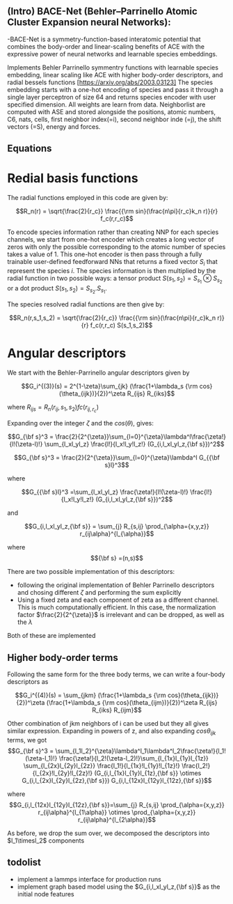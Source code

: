 ## (Intro) BACE-Net (Behler–Parrinello Atomic Cluster Expansion neural Networks):
 -BACE-Net is a symmetry-function-based interatomic potential that combines the body-order and linear-scaling benefits of ACE with the expressive power of neural networks and learnable species embeddings.

Implements Behler Parrinello symmentry functions with learnable species embedding, linear scaling like ACE with higher body-order descriptors, and radial bessels functions [https://arxiv.org/abs/2003.03123]
The species embedding starts with a one-hot encoding of species and pass it through a single layer perceptron of size 64 and returns species encoder with user specified dimension.
All weights are learn from data. Neighborlist are computed with ASE and stored alongside the positions, atomic numbers, C6, nats, cells, first neighbor index(=i), second neighbor inde (=j), the shift vectors (=S), energy and forces.

## Equations
 # Redial basis functions
 The radial functions employed in this code are given by:
 
 $$R_n(r) = \sqrt{\frac{2}{r_c}} \frac{{\rm sin}(\frac{n\pi}{r_c}k_n r)}{r} f_c(r,r_c)$$
 
 To encode species information rather than creating NNP for each species channels, we start from one-hot encoder which creates a long vector of zeros with only the possible corresponding to the atomic number of species takes a value of 1. This one-hot encoder is then pass through a fully trainable user-defined feedforward NNs that returns a fixed vector $S_i$ that represent the species $i$. The species information is then multiplied by the radial function in two possible ways: a tensor product $S(s_1,s_2)=S_{s_1} \otimes S_{s_2}$ or a dot product $S(s_1,s_2)=S_{s_2} . S_{s_1}$.

The species resolved radial functions are then give by:

 $$R_n(r,s_1,s_2) = \sqrt{\frac{2}{r_c}} \frac{{\rm sin}(\frac{n\pi}{r_c}k_n r)}{r} f_c(r,r_c) S(s_1,s_2)$$ 

 # Angular descriptors
 We start with the Behler-Parrinello angular descriptors given by
 
 $$G_i^{(3)}(s) = 2^{1-\zeta}\sum_{jk} (\frac{1+\lambda_s {\rm cos}(\theta_{ijk})}{2})^\zeta R_{ijs} R_{iks}$$

where $R_{ijs} = R_n(r_{ij},s_1,s_2) fc(r_{ij, r_c})$

Expanding over the integer $\zeta$ and the $cos(\theta)$, gives:

$$G_{\bf s}^3 = \frac{2}{2^{\zeta}}\sum_{l=0}^{\zeta}\lambda^l\frac{\zeta!}{l!(\zeta-l)!} \sum_{l_xl_yl_z} \frac{l!}{l_x!l_y!l_z!} (G_{i,l_xl_yl_z,{\bf s}})^2$$

$$G_{\bf s}^3 = \frac{2}{2^{\zeta}}\sum_{l=0}^{\zeta}\lambda^l G_{{\bf s}l}^3$$

where

$$G_{{\bf s}l}^3 =\sum_{l_xl_yl_z} \frac{\zeta!}{l!(\zeta-l)!} \frac{l!}{l_x!l_y!l_z!} (G_{i,l_xl_yl_z,{\bf s}})^2$$

and 

$$G_{i,l_xl_yl_z,{\bf s}}  = \sum_{j} R_{s,ij} \prod_{\alpha={x,y,z}} r_{ij\alpha}^{l_{\alpha}}$$

where $${\bf s} =(n,s)$$

There are two possible implementation of this descriptors:
- following the original implementation of Behler Parrinello descriptors and chosing different $\zeta$ and performing the sum explicitly
- Using a fixed zeta and each component of zeta as a different channel. This is much computationally efficient. In this case, the normalization factor $\frac{2}{2^{\zeta}}$ is irrelevant and can be dropped, as well as the $\lambda$

Both of these are implemented 
## Higher body-order terms
Following the same form for the three body terms, we can write a four-body descriptors as

$$G_i^{(4)}(s) = \sum_{jkm} (\frac{1+\lambda_s {\rm cos}(\theta_{ijk})}{2})^\zeta (\frac{1+\lambda_s {\rm cos}(\theta_{ijm})}{2})^\zeta R_{ijs} R_{iks} R_{ijm}$$

Other combination of jkm neighbors of i can be used but they all gives similar expression. Expanding in powers of z, and also expanding $cos\theta_{ijk}$ terms, we got
$$G_{\bf s}^3 = \sum_{l_1l_2}^{\zeta}\lambda^l_1\lambda^l_2\frac{\zeta!}{l_1!(\zeta-l_1)!} \frac{\zeta!}{l_2!(\zeta-l_2)!}\sum_{l_{1x}l_{1y}l_{1z}} \sum_{l_{2x}l_{2y}l_{2z}} \frac{l_1!}{l_{1x}!l_{1y}!l_{1z}!} \frac{l_2!}{l_{2x}!l_{2y}!l_{2z}!} (G_{i,l_{1x}l_{1y}l_{1z},{\bf s}} \otimes G_{i,l_{2x}l_{2y}l_{2z},{\bf s}}) G_{i,l_{12x}l_{12y}l_{12z},{\bf s}}$$

where $$G_{i,l_{12x}l_{12y}l_{12z},{\bf s}}=\sum_{j} R_{s,ij} \prod_{\alpha={x,y,z}} r_{ij\alpha}^{l_{1\alpha}} \otimes \prod_{\alpha={x,y,z}} r_{ij\alpha}^{l_{2\alpha}}$$

As before, we drop the sum over, we decomposed the descriptors into $l_1\timesl_2$ components

###
## todolist
- implement a lammps interface for production runs
- implement graph based model using the $G_{i,l_xl_yl_z,{\bf s}}$ as the initial node features
